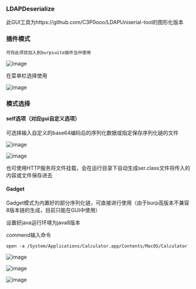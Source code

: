 ### LDAPDeserialize

此GUI工具为https://github.com/C3P0ooo/LDAPUniserial-tool的图形化版本

### 插件模式

	可将此项目加入到burpsuite插件当中使用

![image](https://github.com/XinCaoZ/LDAPDeserialize/assets/64942080/4541948d-60c1-454d-85db-8a7f51bb9761)


在菜单栏选择使用

![image](https://github.com/XinCaoZ/LDAPDeserialize/assets/64942080/4b618ba6-1a38-45d9-947a-f1ba18b3205b)


### 模式选择

#### self选项（对应gui自定义选项）

可选择输入自定义的base64编码后的序列化数据或指定保存序列化链的文件

![image](https://github.com/XinCaoZ/LDAPDeserialize/assets/64942080/2ca607ed-64bb-4d44-83b3-a604e713af6b)


![image](https://github.com/XinCaoZ/LDAPDeserialize/assets/64942080/c71b2e68-00a4-4e88-8a30-601a44366f85)


也可使用HTTP服务将文件挂载，会在运行目录下自动生成ser.class文件将传入的内容或文件保存进去

#### Gadget

Gadget模式为内置好的部分序列化链，可直接进行使用（由于burp高版本不兼容8版本链的生成，目前只能在GUI中使用）

设置好java运行环境为java8版本

commend输入命令

```shell
open -a /System/Applications/Calculator.app/Contents/MacOS/Calculator
```

![image](https://github.com/XinCaoZ/LDAPDeserialize/assets/64942080/aed712b8-4e2d-4f7e-b436-9889f0b8a547)


![image](https://github.com/XinCaoZ/LDAPDeserialize/assets/64942080/f33853e2-80f4-422d-af1a-b45974955326)


![image](https://github.com/XinCaoZ/LDAPDeserialize/assets/64942080/f547afe8-fe02-4a34-8bf1-e3b6a7f521b0)

